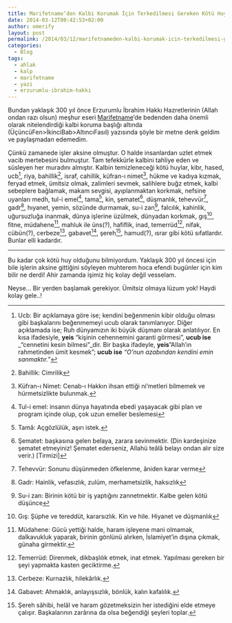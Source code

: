```yaml
---
title: Marifetname’den Kalbi Korumak İçin Terkedilmesi Gereken Kötü Huylar
date: 2014-03-12T00:42:53+02:00
author: omerify
layout: post
permalink: /2014/03/12/marifetnameden-kalbi-korumak-icin-terkedilmesi-gereken-kotu-huylar/
categories:
  - Blog
tags:
  - ahlak
  - kalp
  - marifetname
  - yazi
  - erzurumlu-ibrahim-hakki
---
```


Bundan yaklaşık 300 yıl önce Erzurumlu İbrahim Hakkı Hazretlerinin (Allah ondan razı olsun) meşhur eseri <a href="http://tr.wikipedia.org/wiki/Marifetname" target="_blank" rel="noreferrer noopener nofollow">Marifetname</a>’de bedenden daha önemli olarak nitelendirdiği kalbi koruma başlığı altında (ÜçüncüFen>İkinciBab>AltıncıFasıl) yazısında şöyle bir metne denk geldim ve paylaşmadan edemedim.

Çünkü zamanede işler aksine olmuştur. O halde insanlardan uzlet etmek vacib mertebesini bulmuştur. Tam tefekkürle kalbini tahliye eden ve süsleyen her muradını almıştır. Kalbin temizleneceği kötü huylar, kibr, hased, ucb[^1], riya, bahillik[^2], israf, cahillik, küfran-ı nimet[^3], hükme ve kadıya kızmak, feryad etmek, ümitsiz olmak, zalimleri sevmek, salihlere buğz etmek, kalbi sebeplere bağlamak, makam sevgisi, ayıplanmaktan korkmak, nefsine uyanları medh, tul-i emel[^4], tama[^5], kin, şematet[^6], düşmanlık, tehevvür[^7], gadr[^8], hıyanet, yemin, sözünde durmamak, su-i zan[^9], falcılık, kahinlik, uğursuzluğa inanmak, dünya işlerine üzülmek, dünyadan korkmak, gış[^10], fitne, müdahene[^11], mahluk ile üns(?), hafiflik, inad, temerrüd[^12], nifak, cübün(?), cerbeze[^13], gabavet[^14], şereh[^15], hamud(?), ısrar gibi kötü sıfatlardır. Bunlar elli kadardır.

[^1]: Ucb: Bir açıklamaya göre ise; kendini beğenmenin kibir olduğu olması gibi başkalarını beğenmemeyi ucub olarak tanımlanıyor. Diğer açıklamada ise; Ruh dünyamızın iki büyük düşmanı olarak anlatılıyor. En kısa ifadesiyle, **yeis** “kişinin cehennemini garanti görmesi”, **ucub ise** _“cennetini kesin bilmesi”_dir. Bir başka ifadeyle, **yeis**”Allah’ın rahmetinden ümit kesmek”; **ucub ise** _“O’nun azabından kendini emin sanmaktır.”_

[^2]: Bahillik: Cimrilik

[^3]: Küfran-ı Nimet: Cenab-ı Hakkın ihsan ettiği ni’metleri bilmemek ve hürmetsizlikte bulunmak.

[^4]: Tul-i emel: insanın dünya hayatında ebedi yaşayacak gibi plan ve program içinde olup, çok uzun emeller beslemesi

[^5]: Tamâ: Açgözlülük, aşırı istek.

[^6]: Şematet: başkasına gelen belaya, zarara sevinmektir. (Din kardeşinize şematet etmeyiniz! Şematet ederseniz, Allahü teâlâ belayı ondan alır size verir.) [Tirmizi]

[^7]: Tehevvür: Sonunu düşünmeden öfkelenme, âniden karar verme

[^8]: Gadr: Hainlik, vefasızlık, zulüm, merhametsizlik, haksızlık

[^9]: Su-i zan: Birinin kötü bir iş yaptığını zannetmektir. Kalbe gelen kötü düşünce

[^10]: Gış: Şüphe ve tereddüt, kararsızlık. Kin ve hile. Hiyanet ve düşmanlık

[^11]: Müdahene: Gücü yettiği halde, haram işleyene mani olmamak, dalkavukluk yaparak, birinin gönlünü alırken, İslamiyet’in dışına çıkmak, günaha girmektir.

[^12]: Temerrüd: Direnmek, dikbaşlılık etmek, inat etmek. Yapılması gereken bir şeyi yapmakta kasten geciktirme.

[^13]: Cerbeze: Kurnazlık, hilekârlık.

[^14]: Gabavet: Ahmaklık, anlayışsızlık, bönlük, kalın kafalılık.

[^15]: Şereh sâhibi, helâl ve haram gözetmeksizin her istediğini elde etmeye çalışır. Başkalarının zarârına da olsa beğendiği şeyleri toplar.

<hr />

Bu kadar çok kötü huy olduğunu bilmiyordum. Yaklaşık 300 yıl öncesi için bile işlerin aksine gittiğini söyleyen muhterem hoca efendi bugünler için kim bilir ne derdi! Ahir zamanda işimiz hiç kolay değil vesselam.

Neyse… Bir yerden başlamak gerekiyor. Ümitsiz olmaya lüzum yok! Haydi kolay gele..!
